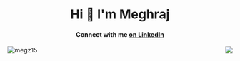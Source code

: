 <h1 align="center">Hi 👋 I'm Meghraj</h1>
<h4 align="center">Connect with me <a href="https://linkedin.com/in/m-goswami">on LinkedIn</a></h4>
<!-- <a href="https://linkedin.com/in/m-goswami" target="blank"><img align="center" src="https://raw.githubusercontent.com/rahuldkjain/github-profile-readme-generator/master/src/images/icons/Social/linked-in-alt.svg" alt="m-goswami" height="30" width="40" /></a> -->

<p><img align="right" src="https://github-readme-stats.vercel.app/api/top-langs?username=megz15&layout=donut&langs_count=5&theme=gotham"/></p>

<p><img align="left" src="https://github-readme-stats.vercel.app/api?username=megz15&theme=gotham&show_icons=true&rank_icon=github&custom_title=Github+Stats" alt="megz15" /></p>
